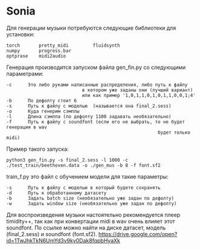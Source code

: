 # Sonia

Для генерации музыки потребуются следующие библиотеки для установки:

    torch       pretty_midi         fluidsynth
    numpy       progress.bar
    optprase    midi2audio

Генерация производится запуском файла gen_fin.py со следующими параметрами:

    -с      Это либо руками написанные распределения, либо путь к файлу 
                                в котором уже заданы они (лучший вариант)
                                или как пример '1,0,1,1,0,1,0,1,1,0,0,1;4'
    -b      По дефолту стоит 6
    -s      Путь к файлу с моделью  (называется она final_2.sess)
    -o      Куда генерим сэмплы
    -l      Длина сэмлпа (по дефолту 1100 задавать необязательно)
    -f      Путь к файлу с soundfont (если его не выбрать, то не будет генерации в wav
                                                            будет только midi)

Пример такого запуска:

    python3 gen_fin.py -s final_2.sess -l 1000 -c ./test_train/beethoven.data -o ./gen_mus -b 8 -f font.sf2

train_f.py это файл с обучением модели для такие параметры:

    -s      Путь к файлу с моделью в который будете сохранять
    -d      Путь к обработанному датасету
    -b      Задать batch size (необязательно уже задан по дефолту)
    -w      Задать window size (необязательно уже задан по дефолту)

Для воспроизведения музыки настоятельно рекомендуется плеер timidity++, так как 
при конвертации midi в wav очень влияет этот soundfont.
По ссылке можно найти на диске датасет, модель (final_2.sess)
и soundfont (font.sf2).
https://drive.google.com/open?id=1TwJhkTkN6UmYd3v9ky0Dak8fqpbHyaXk
